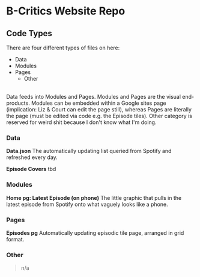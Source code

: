 # B-Critics Website Repo

## Code Types
There are four different types of files on here:
- Data
- Modules
- Pages
  - Other
<br>
Data feeds into Modules and Pages.
Modules and Pages are the visual end-products. Modules can be embedded within a Google sites page (implication: Liz & Court can edit the page still), whereas Pages are literally the page (must be edited via code e.g. the Episode tiles).
Other category is reserved for weird shit because I don't know what I'm doing.

### Data
**Data.json**
The automatically updating list queried from Spotify and refreshed every day.

**Episode Covers**
tbd






### Modules
**Home pg: Latest Episode (on phone)**
The little graphic that pulls in the latest episode from Spotify onto what vaguely looks like a phone.






### Pages
**Episodes pg**
Automatically updating episodic tile page, arranged in grid format.


### Other
> n/a

